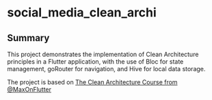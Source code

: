 # social_media_clean_archi
## Summary
This project demonstrates the implementation of Clean Architecture principles in a Flutter application, with the use of Bloc for state management, goRouter for navigation, and Hive for local data storage.

The project is based on [The Clean Architecture Course from @MaxOnFlutter](https://maxonflutter.teachable.com)
